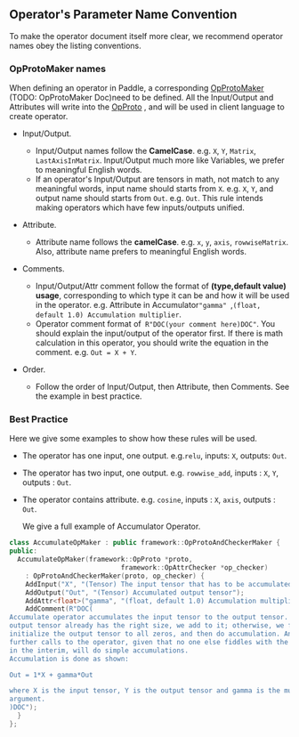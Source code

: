 ## Operator's Parameter Name Convention

To make the operator document itself more clear, we recommend operator names obey the listing conventions.

### OpProtoMaker names

When defining an operator in Paddle, a corresponding [OpProtoMaker](https://github.com/PaddlePaddle/Paddle/blob/develop/paddle/framework/operator.h#L170) (TODO: OpProtoMaker Doc)need to be defined. All the Input/Output and Attributes will write into the [OpProto](https://github.com/PaddlePaddle/Paddle/blob/develop/paddle/framework/framework.proto#L61) , and will be used in client language to create operator. 

- Input/Output.
  - Input/Output names follow the **CamelCase**. e.g. `X`, `Y`, `Matrix`, `LastAxisInMatrix`. Input/Output much more like Variables, we prefer to meaningful English words. 
  - If an operator's Input/Output are tensors in math, not match to any meaningful words, input name should starts from `X`. e.g. `X`, `Y`, and output name should starts from `Out`. e.g. `Out`. This rule intends making operators which have few inputs/outputs unified.

- Attribute.
  - Attribute name follows the **camelCase**. e.g. `x`, `y`, `axis`, `rowwiseMatrix`. Also, attribute name prefers to meaningful English words.

- Comments.
  - Input/Output/Attr comment follow the format of **(type,default value) usage**, corresponding to which type it can be and how it will be used in the operator. e.g.  Attribute in Accumulator`"gamma" `,`(float, default 1.0) Accumulation multiplier`.
  - Operator comment format of` R"DOC(your comment here)DOC"`. You should explain the input/output of the operator first. If there is math calculation in this operator, you should write the equation in the comment. e.g. `Out = X + Y`. 

- Order.
  - Follow the order of Input/Output, then Attribute, then Comments. See the example in best practice.

### Best Practice

Here we give some examples to show how these rules will be used.

- The operator has one input, one output. e.g.`relu`, inputs: `X`, outputs: `Out`. 

- The operator has two input, one output. e.g. `rowwise_add`, inputs : `X`, `Y`, outputs : `Out`.

- The operator contains attribute. e.g. `cosine`, inputs : `X`, `axis`, outputs : `Out`.

  We give a full example of Accumulator Operator.

```c++
class AccumulateOpMaker : public framework::OpProtoAndCheckerMaker {
public:
  AccumulateOpMaker(framework::OpProto *proto,
                            framework::OpAttrChecker *op_checker)
    : OpProtoAndCheckerMaker(proto, op_checker) {
    AddInput("X", "(Tensor) The input tensor that has to be accumulated to the output tensor. If the output size is not the same as input size, the output tensor is first reshaped and initialized to zero, and only then, accumulation is done.");
    AddOutput("Out", "(Tensor) Accumulated output tensor");
    AddAttr<float>("gamma", "(float, default 1.0) Accumulation multiplier");
    AddComment(R"DOC(
Accumulate operator accumulates the input tensor to the output tensor. If the
output tensor already has the right size, we add to it; otherwise, we first
initialize the output tensor to all zeros, and then do accumulation. Any
further calls to the operator, given that no one else fiddles with the output
in the interim, will do simple accumulations.
Accumulation is done as shown:

Out = 1*X + gamma*Out

where X is the input tensor, Y is the output tensor and gamma is the multiplier
argument.
)DOC");
  }
};
```
